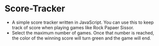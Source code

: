# Score-Tracker

- A simple score tracker written in JavaScript. You can use this to keep track of score when playing games like Rock Papaer Sissor.
- Select the maximum number of games. Once that number is reached, the color of the winning score will turn green and the game will end. 
